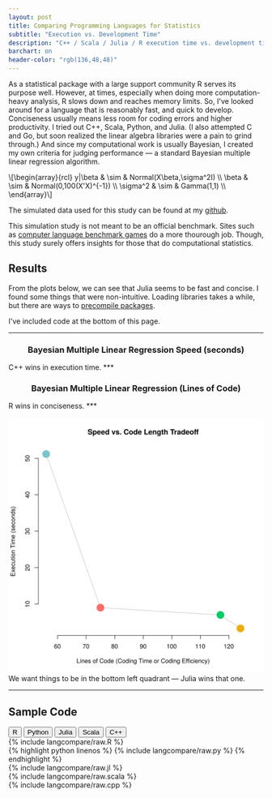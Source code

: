 ```yaml
---
layout: post
title: Comparing Programming Languages for Statistics
subtitle: "Execution vs. Development Time"
description: "C++ / Scala / Julia / R execution time vs. development time"
barchart: on
header-color: "rgb(136,48,48)"
---
```


As a statistical package with a large support community R serves its purpose
well. However, at times, especially when doing more computation-heavy analysis,
R slows down and reaches memory limits. So, I've looked around for a language
that is reasonably fast, and quick to develop. Conciseness usually means less
room for coding errors and higher productivity. I tried out C++, Scala, Python,
and Julia. (I also attempted C and Go, but soon realized the linear algebra
libraries were a pain to grind through.) And since my computational work is
usually Bayesian, I created my own criteria for judging performance — a
standard Bayesian multiple linear regression algorithm.

\\[\begin{array}{rcl}
   y|\beta & \sim & Normal(X\beta,\sigma^2I) \\\\
     \beta & \sim & Normal(0,100(X'X)^{-1}) \\\\
  \sigma^2 & \sim & Gamma(1,1) \\\\
\end{array}\\]

The simulated data used for this study can be found at my
[github](https://github.com/luiarthur/progSpeedCompare/blob/master/data/dat.txt).

This simulation study is not meant to be an official benchmark. Sites such as
[computer language benchmark
games](http://benchmarksgame.alioth.debian.org/u64q/compare.php?lang=scala&lang2=gpp)
do a more thourough job. Though, this study surely offers insights for those
that do computational statistics.


## Results
From the plots below, we can see that Julia seems to be fast and concise. I
found some things that were non-intuitive. Loading libraries takes a while, but
there are ways to [precompile
packages](https://groups.google.com/forum/#!topic/julia-users/uQfBNtJksRo).

I've included code at the bottom of this page.

***
<div id="speed">
<h3 style="text-align:center"> Bayesian Multiple Linear Regression Speed (seconds) </h3> 
</div>
<span class="caption text-muted"> C++ wins in execution time. </span>
***
<div id="conciseness">
<h3 style="text-align:center"> Bayesian Multiple Linear Regression (Lines of Code) </h3>
</div>
<span class="caption text-muted"> R wins in conciseness. </span>
***

![Overall Comparison](/assets/langcompare/img/vs.svg)
<span class="caption text-muted">We want things to be in the bottom left quadrant &mdash;  Julia wins that one.</span>
***

## Sample Code
<div class="btn-group" role="group" aria-label="...">
  <button type="button" class="rcode btn btn-default">R</button>
  <button type="button" class="pycode btn btn-default">Python</button>
  <button type="button" class="jlcode btn btn-default">Julia</button>
  <button type="button" class="scalacode btn btn-default">Scala</button>
  <button type="button" class="cppcode btn btn-default">C++</button>
</div>

<div class="code hide" id="r">
  {% include langcompare/raw.R %} 
</div>
<div class="code hide" id="py">
  {% highlight python linenos %}
  {% include langcompare/raw.py %} 
  {% endhighlight %}
</div>
<div class="code hide" id="jl">
  {% include langcompare/raw.jl %}
</div>
<div class="code hide" id="scala">
  {% include langcompare/raw.scala %}
</div>
<div class="code hide" id="cpp">
  {% include langcompare/raw.cpp %}
</div>

<script>
  var lineno = d3.selectAll(".lineno");
</script>


<script> 
$(document).ready(function(){
  $("button.rcode").click(function(){$(".code").attr("class","code hide"); $("#r").attr("class","code show");});
  $("button.pycode").click(function(){$(".code").attr("class","code hide"); $("#py").attr("class","code show");});
  $("button.jlcode").click(function(){$(".code").attr("class","code hide"); $("#jl").attr("class","code show");});
  $("button.scalacode").click(function(){$(".code").attr("class","code hide"); $("#scala").attr("class","code show");});
  $("button.cppcode").click(function(){$(".code").attr("class","code hide"); $("#cpp").attr("class","code show");});
});
</script>

<script>
  var data = [{code:"C++",color:"goldenrod",val:3.3},
              {code:"Scala",color:"mediumseagreen",val:7.2},
              {code:"Julia",color:"crimson",val:9.1},
              {code:"Python",color:"grey",val:23.5},
              {code:"R",color:"darkcyan",val:51.2}];
  barchart(data,"#speed");
</script>

<script>
  var data = [{code:"C++",color:"goldenrod",val:124},
              {code:"Scala",color:"mediumseagreen",val:117},
              {code:"Julia",color:"crimson",val:75},
              {code:"Python",color:"grey",val:84},
              {code:"R",color:"darkcyan",val:56}];
  barchart(data,"#conciseness");
</script>

